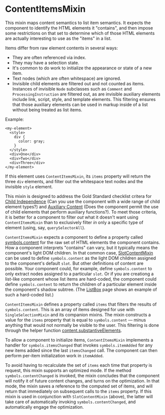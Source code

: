 # ContentItemsMixin

This mixin maps content semantics to list item semantics. It expects the
component to identify the HTML elements it "contains", and then impose some
restrictions on that set to determine which of those HTML elements are actually
interesting to use as the "items" in a list.

Items differ from raw element contents in several ways:

* They are often referenced via index.
* They may have a selection state.
* It's common to do work to initialize the appearance or state of a new item.
* Text nodes (which are often whitespace) are ignored.
* Invisible child elements are filtered out and not counted as items.
  Instances of invisible `Node` subclasses such as `Comment` and
  `ProcessingInstruction` are filtered out, as are invisible auxiliary elements
  include link, script, style, and template elements. This filtering ensures
  that those auxiliary elements can be used in markup inside of a list without
  being treated as list items.

Example:

    <my-element>
      <style>
        div {
          color: gray;
        }
      </style>
      <div>One</div>
      <div>Two</div>
      <div>Three</div>
    </my-element>

If this element uses `ContentItemsMixin`, its `items` property will return the
three `div` elements, and filter out the whitespace text nodes and the invisible
`style` element.

This mixin is designed to address the Gold Standard checklist critera for [Child
Independence](https://github.com/webcomponents/gold-standard/wiki/Child-Independence)
(Can you use the component with a wide range of child element types?) and
[Auxiliary
Content](https://github.com/webcomponents/gold-standard/wiki/Auxiliary-Content)
(Does the component permit the use of child elements that perform auxiliary
functions?). To meet those criteria, it is better for a component to filter
_out_ what it doesn't want using `ContentItemsMixin` than to exclusively filter
_in_ only a specific type of element (using, say, `querySelectorAll`).

`ContentItemsMixin` expects a component to define a property called
[symbols.content](Symbols#content) for the raw set of HTML elements the
component contains. How a component interprets "contains" can vary, but it
typically means the component's light DOM children. In that common case,
[SlotContentMixin](SlotContentMixin) can be used to define
`symbols.content` as the light DOM children assigned to the component's default
`slot`. But other definitions of content are possible. Your component could, for
example, define `symbols.content` to only extract nodes assigned to a particular
`slot`. Or if you are creationg a list-like component whose list items are
hard-coded, the component could define `symbols.content` to return the children
of a particular element inside the component's shadow subtree. (The
[ListBox](ListBox) page shows an example of such a hard-coded list.)

`ContentItemsMixin` defines a property called `items` that filters the results
of `symbols.content`. This is an array of items designed for use with
`SingleSelectionMixin` and its companion mixins. The mixin constructs a value
for the `items` property that is equal to `symbols.content` — minus anything
that would not normally be visible to the user. This filtering is done through
the helper function [content.substantiveElements](content#substantiveElements).

To allow a component to initialize items, `ContentItemsMixin` implements a
handler for `symbols.itemsChanged` that invokes `symbols.itemAdded` for any new
items added since the last `itemsChanged` call. The component can then perform
per-item initialization work in `itemAdded`.

To avoid having to recalculate the set of `items` each time that property is
request, this mixin supports an optimized mode. If the method
`symbols.contentChanged` is invoked, the mixin concludes that the component will
notify it of future content changes, and turns on the optimization. In that
mode, the mixin saves a reference to the computed set of items, and will return
that immediately on subsequent calls to the `items` property. If this mixin is
used in conjunction with `SlotContentMixin` (above), the latter will take
care of automatically invoking `symbols.contentChanged`, and automatically
engage the optimization.
